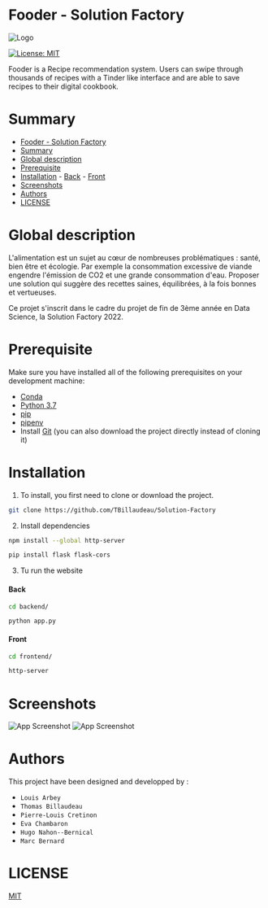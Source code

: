 # Fooder - Solution Factory

![Logo](https://cdn.discordapp.com/attachments/980840788332253184/988739618197364736/logo_colore_blanc.png)

[![License: MIT](https://img.shields.io/badge/License-MIT-yellow.svg)](https://opensource.org/licenses/MIT)

Fooder is a Recipe recommendation system.
Users can swipe through thousands of recipes with a Tinder like interface and are able to save recipes to their digital cookbook.

# Summary
- [Fooder - Solution Factory](#fooder---solution-factory)
- [Summary](#summary)
- [Global description](#global-description)
- [Prerequisite](#prerequisite)
- [Installation](#installation)
      - [Back](#back)
      - [Front](#front)
- [Screenshots](#screenshots)
- [Authors](#authors)
- [LICENSE](#license)

# Global description
L'alimentation est un sujet au cœur de nombreuses
problématiques : santé, bien être et écologie. Par exemple la
consommation excessive de viande engendre l'émission de
CO2 et une grande consommation d'eau.
Proposer une solution qui suggère des recettes saines, équilibrées, à la fois bonnes et vertueuses.

Ce projet s'inscrit dans le cadre du projet de fin de 3ème année en Data Science, la Solution Factory 2022.

# Prerequisite
Make sure you have installed all of the following prerequisites on your development machine:

- [Conda]("https://docs.conda.io/projects/conda/en/latest/user-guide/install/index.html")
- [Python 3.7](https://www.python.org/downloads/)
- [pip](https://pip.pypa.io/en/stable/)
- [pipenv](https://pipenv.pypa.io/en/latest/)
- Install [Git](https://git-scm.com/downloads) (you can also download the project directly instead of cloning it)

# Installation
1. To install, you first need to clone or download the project.

```bash
git clone https://github.com/TBillaudeau/Solution-Factory
```

2. Install dependencies

```bash
npm install --global http-server
```
```bash
pip install flask flask-cors
```

3. Tu run the website
#### Back
```cmd
cd backend/
```
```cd
python app.py
```
#### Front
```cmd
cd frontend/
```
```cmd
http-server
```


# Screenshots
![App Screenshot](https://via.placeholder.com/468x300?text=App+Screenshot+Here)
![App Screenshot](https://via.placeholder.com/468x300?text=App+Screenshot+Here)

# Authors
This project have been designed and developped by :
- `Louis Arbey`
- `Thomas Billaudeau`
- `Pierre-Louis Cretinon`
- `Eva Chambaron`
- `Hugo Nahon--Bernical`
- `Marc Bernard`

# LICENSE
[MIT](https://choosealicense.com/licenses/mit/)
